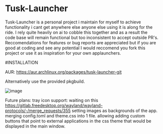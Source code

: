 # Tusk-Launcher
Tusk-Launcher is a personal project i maintain for myself to achieve functionality i cant get anywhere else anyone else using it is along for the ride.
I rely quite heavily on ai to cobble this together and as a result the code base will remain functional but too inconsistent to accept outside PR's.
Reccomendations for features or bug reports are appreciated but if you are good at coding and see any potential I would reccomend you fork this project or use it as inspiration for your own applaunchers.

#INSTALLATION

AUR: https://aur.archlinux.org/packages/tusk-launcher-git

Alternatively use the provided pkgbuild.

![image](https://github.com/user-attachments/assets/fabde7e0-f106-4b26-82a9-3232648ca5ca)




Future plans:
tray icon support: waiting on this https://gitlab.freedesktop.org/wayland/wayland-protocols/-/merge_requests/355
setting images as backgrounds of the app. 
merging config.toml and theme.css into 1 file. 
allowing adding custom buttons that point to external applications in the css theme that would be displayed in the main window.
